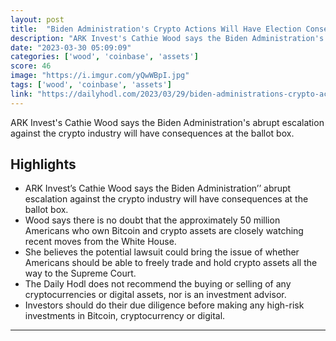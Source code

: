 ```yaml
---
layout: post
title:  "Biden Administration's Crypto Actions Will Have Election Consequences, According to ARK Invest's Cathie Wood"
description: "ARK Invest's Cathie Wood says the Biden Administration's abrupt escalation against the crypto industry will have consequences at the ballot box."
date: "2023-03-30 05:09:09"
categories: ['wood', 'coinbase', 'assets']
score: 46
image: "https://i.imgur.com/yQwWBpI.jpg"
tags: ['wood', 'coinbase', 'assets']
link: "https://dailyhodl.com/2023/03/29/biden-administrations-crypto-actions-will-have-election-consequences-according-to-ark-invests-cathie-wood/"
---
```


ARK Invest's Cathie Wood says the Biden Administration's abrupt escalation against the crypto industry will have consequences at the ballot box.

## Highlights

- ARK Invest’s Cathie Wood says the Biden Administration’’ abrupt escalation against the crypto industry will have consequences at the ballot box.
- Wood says there is no doubt that the approximately 50 million Americans who own Bitcoin and crypto assets are closely watching recent moves from the White House.
- She believes the potential lawsuit could bring the issue of whether Americans should be able to freely trade and hold crypto assets all the way to the Supreme Court.
- The Daily Hodl does not recommend the buying or selling of any cryptocurrencies or digital assets, nor is an investment advisor.
- Investors should do their due diligence before making any high-risk investments in Bitcoin, cryptocurrency or digital.

---
